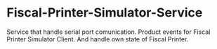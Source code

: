 # Fiscal-Printer-Simulator-Service
Service that handle serial port comunication. Product events for Fiscal Printer Simulator Client. And handle own state of Fiscal Printer. 
